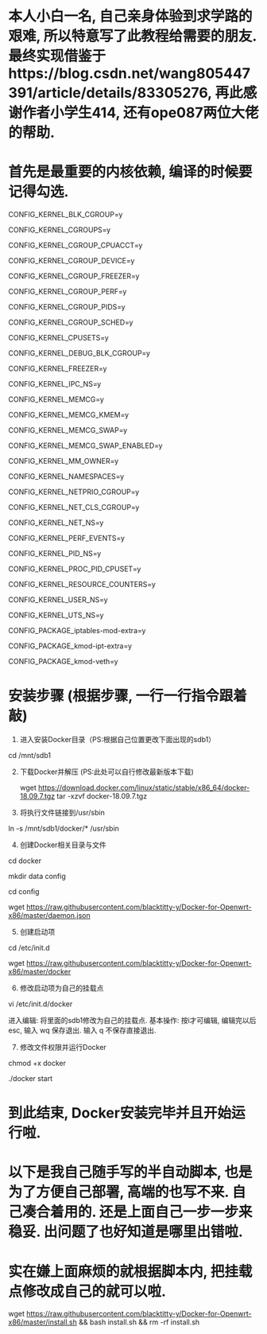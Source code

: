 # 本人小白一名, 自己亲身体验到求学路的艰难, 所以特意写了此教程给需要的朋友. 最终实现借鉴于https://blog.csdn.net/wang805447391/article/details/83305276, 再此感谢作者小学生414, 还有ope087两位大佬的帮助. 


# 首先是最重要的内核依赖, 编译的时候要记得勾选.
CONFIG_KERNEL_BLK_CGROUP=y

CONFIG_KERNEL_CGROUPS=y

CONFIG_KERNEL_CGROUP_CPUACCT=y

CONFIG_KERNEL_CGROUP_DEVICE=y

CONFIG_KERNEL_CGROUP_FREEZER=y

CONFIG_KERNEL_CGROUP_PERF=y

CONFIG_KERNEL_CGROUP_PIDS=y

CONFIG_KERNEL_CGROUP_SCHED=y

CONFIG_KERNEL_CPUSETS=y

CONFIG_KERNEL_DEBUG_BLK_CGROUP=y

CONFIG_KERNEL_FREEZER=y

CONFIG_KERNEL_IPC_NS=y

CONFIG_KERNEL_MEMCG=y

CONFIG_KERNEL_MEMCG_KMEM=y

CONFIG_KERNEL_MEMCG_SWAP=y

CONFIG_KERNEL_MEMCG_SWAP_ENABLED=y

CONFIG_KERNEL_MM_OWNER=y

CONFIG_KERNEL_NAMESPACES=y

CONFIG_KERNEL_NETPRIO_CGROUP=y

CONFIG_KERNEL_NET_CLS_CGROUP=y

CONFIG_KERNEL_NET_NS=y

CONFIG_KERNEL_PERF_EVENTS=y

CONFIG_KERNEL_PID_NS=y

CONFIG_KERNEL_PROC_PID_CPUSET=y

CONFIG_KERNEL_RESOURCE_COUNTERS=y

CONFIG_KERNEL_USER_NS=y

CONFIG_KERNEL_UTS_NS=y


CONFIG_PACKAGE_iptables-mod-extra=y


CONFIG_PACKAGE_kmod-ipt-extra=y


CONFIG_PACKAGE_kmod-veth=y





# 安装步骤 (根据步骤, 一行一行指令跟着敲)
1. 进入安装Docker目录（PS:根据自己位置更改下面出现的sdb1）

cd /mnt/sdb1

2. 下载Docker并解压 (PS:此处可以自行修改最新版本下载)

    wget https://download.docker.com/linux/static/stable/x86_64/docker-18.09.7.tgz
    tar -xzvf docker-18.09.7.tgz

3. 将执行文件链接到/usr/sbin

ln -s /mnt/sdb1/docker/* /usr/sbin

4. 创建Docker相关目录与文件

cd docker

mkdir data config

cd config

wget https://raw.githubusercontent.com/blacktitty-y/Docker-for-Openwrt-x86/master/daemon.json

5. 创建启动项

cd /etc/init.d

wget https://raw.githubusercontent.com/blacktitty-y/Docker-for-Openwrt-x86/master/docker

6. 修改启动项为自己的挂载点

vi /etc/init.d/docker

进入编辑: 将里面的sdb1修改为自己的挂载点. 
基本操作: 按i才可编辑, 编辑完以后esc, 输入 wq 保存退出. 输入 q 不保存直接退出.

7. 修改文件权限并运行Docker

chmod +x docker

./docker start

# 到此结束, Docker安装完毕并且开始运行啦.



# 以下是我自己随手写的半自动脚本, 也是为了方便自己部署, 高端的也写不来. 自己凑合着用的. 还是上面自己一步一步来稳妥. 出问题了也好知道是哪里出错啦.

# 实在嫌上面麻烦的就根据脚本内, 把挂载点修改成自己的就可以啦.

wget https://raw.githubusercontent.com/blacktitty-y/Docker-for-Openwrt-x86/master/install.sh && bash install.sh && rm -rf install.sh
